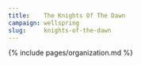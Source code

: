 ```yaml
---
title:    The Knights Of The Dawn
campaign: wellspring
slug:     knights-of-the-dawn
---
```


{% include pages/organization.md %}
